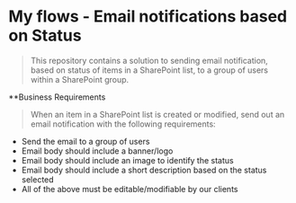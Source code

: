 # My flows - Email notifications based on Status
> This repository contains a solution to sending email notification, based on status of items in a SharePoint list, to a group of users within a SharePoint group.

**Business Requirements
> When an item in a SharePoint list is created or modified, send out an email notification with the following requirements:
- Send the email to a group of users
- Email body should include a banner/logo
- Email body should include an image to identify the status
- Email body should include a short description based on the status selected
- All of the above must be editable/modifiable by our clients